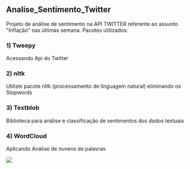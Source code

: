 ## Analise_Sentimento_Twitter
Projeto de análise de sentimento na API TWITTER referente ao assunto "Inflação" nas últimas semana.
Pacotes utilizados:
### 1) Tweepy
Acessando Api do Twitter
### 2) nltk
Utilizei pacote nltk (processamento de linguagem natural) eliminando os Stopwords
### 3) Textblob
Biblioteca para análise e classificação de sentimentos dos dados textuais
### 4) WordCloud
Aplicando Análise de nuvens de palavras

<img align="center" src="https://user-images.githubusercontent.com/79602519/167743811-006928fa-5eb1-4cc2-9e56-6702b70a5e33.png"/>
